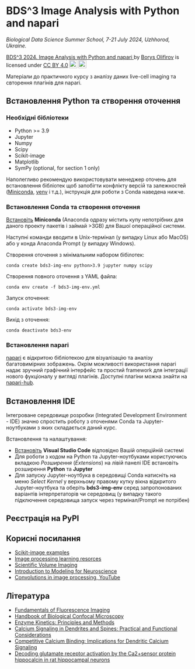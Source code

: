 BDS^3 Image Analysis with Python and napari
======
_Biological Data Science Summer School, 7-21 July 2024, Uzhhorod, Ukraine._

 <p xmlns:cc="http://creativecommons.org/ns#" xmlns:dct="http://purl.org/dc/terms/"><a property="dct:title" rel="cc:attributionURL" href="https://github.com/wisstock/BDS-3_2024_img_analysis">BDS^3 2024. Image Analysis with Python and napari </a> by <a rel="cc:attributionURL dct:creator" property="cc:attributionName" href="https://github.com/wisstock">Borys Olifirov</a> is licensed under <a href="https://creativecommons.org/licenses/by/4.0/?ref=chooser-v1" target="_blank" rel="license noopener noreferrer" style="display:inline-block;">CC BY 4.0<img style="height:22px!important;margin-left:3px;vertical-align:text-bottom;" src="https://mirrors.creativecommons.org/presskit/icons/cc.svg?ref=chooser-v1" alt=""><img style="height:22px!important;margin-left:3px;vertical-align:text-bottom;" src="https://mirrors.creativecommons.org/presskit/icons/by.svg?ref=chooser-v1" alt=""></a></p> 


Матеріали до практичного курсу з аналізу даних live-cell imaging та свторення плагінів для napari.

## Встановлення Python та створення оточення
### Необхідні бібліотеки
- Python >= 3.9
- Jupyter
- Numpy
- Scipy
- Scikit-image
- Matplotlib
- SymPy (optional, for section 1 only)

Наполегливо рекомендую використовувати менеджер оточень для встановлення бібліотек щоб запобігти конфлікту версій та залежностей ([Miniconda](https://docs.conda.io/en/latest/miniconda.html), [venv](https://docs.python.org/3/library/venv.html) і т.д.), інструкція для роботи з Conda наведена нижче.

### Встановлення Conda та створення оточення
[Встановіть](https://conda.io/projects/conda/en/latest/user-guide/install/index.html) __Miniconda__ (Anaconda одразу містить купу непотрібних для даного проекту пакетів і займай >3GB) для Вашої операційної системи.

Наступні команди вводити в Unix-термінал (у випадку Linux або MacOS) або у конда Anaconda Prompt (у випадку Windows).

Створення оточення з мінімальним набором бібілотек:
```
conda create bds3-img-env python>3.9 jupyter numpy scipy 
```

Створення повного оточення з YAML файла:
```
conda env create -f bds3-img-env.yml
```

Запуск оточення:
```
conda activate bds3-img-env
```

Вихід з оточення:
```
conda deactivate bds3-env
```

### Встановлення napari
[napari](https://napari.org/stable/) є відкритою бібліотекою для візуалізацію та аналізу багатовимірних зображень. Окрім можливості використання napari надає зручний графічний інтерфейс та простий framework для інтеграції нового фукціоналу у вигляді плагінів. Доступні плагіни можна знайти на [napari-hub](https://www.napari-hub.org/).

## Встановлення IDE

Інтегроване середовище розробки (Integrated Development Environment - IDE) значно спростить роботу з оточенями Conda та Jupyter-ноутбуками з яких складається даний курс.

Встановлення та налаштування:
- [Встановіть](https://code.visualstudio.com/) __Visual Studio Code__ відповідно Вашій оперційній системі
- Для роботи з кодом на Python та Jupyter-ноутбуками користуючись вкладкою _Розширення_ (_Extensions_) на лівій панелі IDE встановіть розширення __Python__ та __Jupyter__
- Для запуску Jupyter-ноутбука в середовищі Conda натисніть на меню _Select Kernel_ у верхньому правому кутку вікна відкритого Jupyter-ноутбука та оберіть __bds3-img-env__ серед запропонованих варіантів інтерпретаторів чи середовищ (у випадку такого підключення середовища запуск через термінал/Prompt не потрібен)

## Реєстрація на PyPI

## Корисні посилання
- [Scikit-image examples](https://scikit-image.org/docs/stable/auto_examples/index.html)
- [Image processing learning resorces](https://homepages.inf.ed.ac.uk/rbf/HIPR2/hipr_top.htm)
- [Scientific Volume Imaging](https://svi.nl/Huygens-Imaging-Academy)
- [Introduction to Modeling for Neuroscience](https://dabane-ghassan.github.io/ModNeuro/)
- [Convolutions in image processing, YouTube](https://www.youtube.com/watch?v=8rrHTtUzyZA)


## Література
- [Fundamentals of Fluorescence Imaging](https://www.taylorfrancis.com/books/edit/10.1201/9781351129404/fundamentals-fluorescence-imaging-guy-cox)
- [Handbook of Biological Confocal Microscopy](https://link.springer.com/book/10.1007/978-0-387-45524-2)
- [Enzyme Kinetics: Principles and Methods](https://onlinelibrary.wiley.com/doi/book/10.1002/9783527806461)
- [Calcium Signaling in Dendrites and Spines: Practical and Functional Considerations](https://pubmed.ncbi.nlm.nih.gov/18817730/)
- [Competitive Calcium Binding: Implications for Dendritic Calcium Signaling](https://link.springer.com/article/10.1023/A:1008891229546)
- [Decoding glutamate receptor activation by the Ca2+sensor protein hippocalcin in rat hippocampal neurons](https://onlinelibrary.wiley.com/doi/full/10.1111/j.1460-9568.2010.07303.x)